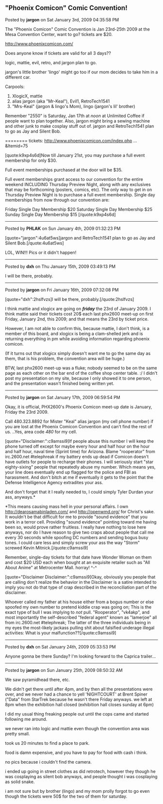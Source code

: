 ## &quot;Phoenix Comicon&quot; Comic Convention!
Posted by **jargon** on Sat January 3rd, 2009 04:35:58 PM

The &quot;Phoenix Comicon&quot; Comic Convention is Jan 23rd-25th 2009 at the Mesa Convention Center, want to go? tickets are $20.
<!-- m --><a class="postlink" href="http://www.phoenixcomicon.com/">http://www.phoenixcomicon.com/</a><!-- m -->

Does anyone know if tickets are valid for all 3 days??

logic, mattie, evil, retro, and jargon plan to go.

jargon's little brother 'lingo' might go too if our mom decides to take him in a different car.

Carpools:
1. XlogicX, mattie
2. alias jargon (aka &quot;Mr-Keal&quot;), Evil1, RetroTech1541
3. &quot;Mrs-Keal&quot; (jargon &amp; lingo's Mom), lingo (jargon's lil' brother)

Remember &quot;2550&quot; is Saturday, Jan 17th at *noon* at Unlimited Coffee if people want to plan together. Also, jargon might bring a sewing machine and other junk to make cosplay stuff out of. jargon and RetroTech1541 plan to go as Jay and Silent Bob.

========
tickets: <!-- m --><a class="postlink" href="http://www.phoenixcomicon.com/index.php?option=com_content&amp;view=article&amp;id=65&amp;Itemid=75">http://www.phoenixcomicon.com/index.php ... &amp;Itemid=75</a><!-- m -->

[quote:k9xp4s6d]Now till January 21st, you may purchase a full event membership for only $30.

Full event memberships purchased at the door will be $35.

Full event memberships grant access to our convention for the entire weekend INCLUDING Thursday Preview Night, along with any exclusives that may be forthcoming (posters, comics, etc). The only way to get in on Thursday Preview Night is to purchase a full event membership.
Single day memberships from now through our convention are:

Friday Single Day Membership $20
Saturday Single Day Membership $25
Sunday Single Day Membership $15
[/quote:k9xp4s6d]

--------------------------------------------------------------------------------

Posted by **PHLAK** on Sun January 4th, 2009 01:32:23 PM

[quote=&quot;jargon&quot;:4u6at5ws]jargon and RetroTech1541 plan to go as Jay and Silent Bob.[/quote:4u6at5ws]

LOL, WIN!!!  Pics or it didn't happen!

--------------------------------------------------------------------------------

Posted by **dxh** on Thu January 15th, 2009 03:49:13 PM

I will be there, probably.

--------------------------------------------------------------------------------

Posted by **jargon** on Fri January 16th, 2009 07:32:08 PM

[quote=&quot;dxh&quot;:2hslfvzs]I will be there, probably.[/quote:2hslfvzs]

I think mattie and xlogicx are going on ___friday___ the 23rd of January 2009. I think mattie said their tickets cost 20$ each last phx2600 meet-up on first Friday, January 2nd, this 2009; and that means the 23rd by ticket price.

However, I am not able to confirm this, because mattie, I don't think, is a member of this board, and xlogicx is being a clam-shelled jerk and is returning everything in pm while avoiding information regarding phoenix comicon.

(If it turns out that xlogicx simply doesn't want me to go the same day as them, that is his problem, the convention area will be huge.)

BTW, last phx2600 meet-up was a fluke; nobody seemed to be on the same page as each other on the bar end of the coffee shop center table. :/ I didn't post my presentation on my site, because I only showed it to one person, and the presentation wasn't finished being written yet.

--------------------------------------------------------------------------------

Posted by **jargon** on Sat January 17th, 2009 06:59:54 PM

Okay, it is official, PHX2600's Phoenix Comicon meet-up date is January, Friday the 23rd 2009.

Call 480.323.8892 for Mister &quot;Keal&quot; alias jargon (my cell phone number) if you are lost at the Phoenix Comicon Convention and can't find the rest of us. ..Yes, area code *480* for my cell.

[quote=&quot;Disclaimer:&quot;:c9amssi9]If people abuse this number I will keep the phone turned off except for maybe every hour and half hour on the hour and half hour, naval time (Sprint time) for Arizona. Blame &quot;rooperator&quot; from irc.2600.net #telephreak if my battery ends up dead if Comicon doesn't have outlets for people to recharge their phones. I will seriously start &quot;star eighty-sixing&quot; people that repeatedly abuse my number. Which means yes, your line does eventually end up flagged for the police and FBI as harassment. And don't bitch at me if eventually it gets to the point that the Defense Intelligence Agency extradites your ass.

And don't forget that it I really needed to, I could simply Tyler Durdan your ass, anyways.*



*This means causing mass hell in your personal affairs. I own <!-- m --><a class="postlink" href="http://dearosamabinladen.com/">http://dearosamabinladen.com/</a><!-- m --> and <!-- m --><a class="postlink" href="http://openwmd.org/">http://openwmd.org/</a><!-- m --> for Christ's sake. It wouldn't be that difficult for me to provide &quot;sound evidence&quot; that you work in a terror cell. Providing &quot;sound evidence&quot; pointing toward me having been so, would prove rather fruitless. I really have nothing to lose here anyways, nor do I have reason to give two craps about people that call me every 30 seconds while spoofing DC numbers and sending bogus busy tones. I could care less and simply screw your ass the way &quot;Storm&quot; screwed Kevin Mitnick.[/quote:c9amssi9]

Remember, single-day tickets for that date have Wonder Woman on them and cost $20 USD each when bought at an exquisite retailer such as &quot;All About Anime&quot; at Metrocenter Mall. horray! ^-^

[quote=&quot;Disclaimer Disclaimer:&quot;:c9amssi9]Okay, obviously you people that are calling don't realize the behavior in the Disclaimer is a satire intended to imply you not do that type of crap described in the reconciliation part of the disclaimer. 

Whoever called my father at his house either from a bogus number or else spoofed my own number to pretend kiddie crap was going on; This is the exact type of bull I was implying to *not* pull.  &quot;Rooperator&quot;, &quot;vk4akp&quot;, and most importantly the self-described &quot;federal agent&quot; known as &quot;lamerjoe&quot; all from irc.2600.net #telephreak; The latter of the three individuals being in my eyes the most-likely jackass pulling shit about falsified underage illegal activities: What is your malfunction??[/quote:c9amssi9]

--------------------------------------------------------------------------------

Posted by **dxh** on Sat January 24th, 2009 05:33:53 PM

Anyone gonna be there Sunday?  I'm looking forward to the Caprica trailer...

--------------------------------------------------------------------------------

Posted by **jargon** on Sun January 25th, 2009 08:50:32 AM

We saw pyramidhead there, etc.

We didn't get there until after 4pm, and by then all the presentations were over, and we never had a chance to yell 'NIGHTCOURT' at Brent Spiner (&quot;Data&quot; from StarTrek because he wasn't there Friday anyways. we left at 8pm when the exhibition hall closed (exhibition hall closes sunday at 6pm)

I did my usual thing freaking people out until the cops came and started following me around.

we never ran into logic and mattie even though the convention area was pretty small.

took us 20 minutes to find a place to park.

food is damn expensive, and you have to pay for food with cash i think.

no pics  because i couldn't find the camera.

i ended up going in street clothes as did retrotech, however they though he was cosplaying as silent bob anyways, and people thought i was cosplaying as solid snake.

i am not sure but by brother (lingo) and my mom prolly forgot to go even though the tickets were 50$ for the two of them for saturday.

